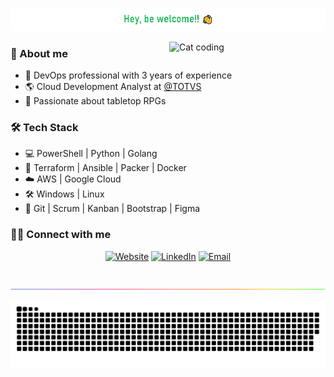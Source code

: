 ![be welcome](https://github.com/mattborgesdev/mattborgesdev/blob/main/images/be-welcome.png)

<img align="right" src="https://github.com/mattborgesdev/mattborgesdev/blob/main/images/catjam.gif" alt="Cat coding" width="250px">

<div align="left">
  
  ### 🧙 About me
  
  * 🚀 DevOps professional with 3 years of experience
  * 🌎 Cloud Development Analyst at <a href="https://www.totvs.com" target="_blank">@TOTVS</a>
  * 🎲 Passionate about tabletop RPGs
  
  ### 🛠 Tech Stack
  
  * 💻 PowerShell | Python | Golang
  * 🔧 Terraform | Ansible | Packer | Docker
  * ☁️ AWS | Google Cloud
  * 🛠️ Windows | Linux
  * 📐 Git | Scrum | Kanban | Bootstrap | Figma


  ### 🤝🏻 Connect with me

  <p align="center">
  <a href="https://mattborges.xyz/"><img alt="Website" src="https://img.shields.io/badge/Website-mattborges.xyz-blue?style=flat-square&logo=google-chrome"></a>
  <a href="https://www.linkedin.com/in/mattborgesdev/" target="_blank"><img alt="LinkedIn" src="https://img.shields.io/badge/LinkedIn-Matheus%20Borges-blue?style=flat-square&logo=linkedin"></a>
  <a href="mailto:mattborgesdev@gmail.com" target="_blank"><img alt="Email" src="https://img.shields.io/badge/Email-mattborgesdev@gmail.com-blue?style=flat-square&logo=gmail"></a>
  </p>
 
</div>

<br/>

<img src="https://github.com/mattborgesdev/mattborgesdev/blob/main/images/rainbow-line.png">

![snake game](https://github.com/mattborgesdev/mattborgesdev/blob/main/animations/github-contribution-grid-snake.svg)
